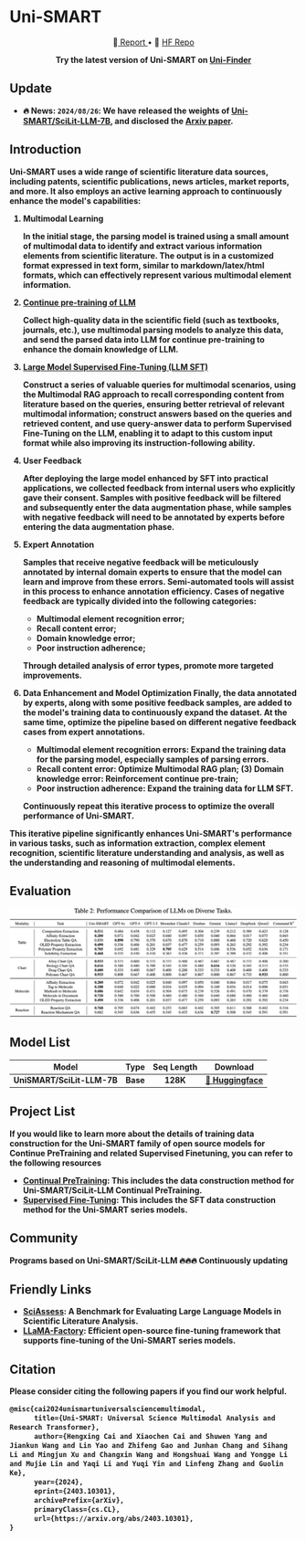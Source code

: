 # Uni-SMART

<p align="center">
 📄<a href="https://uni-smart.dp.tech/" target="_blank"> Report </a> • 🤗 <a href="https://huggingface.co/papers/2403.10301" target="_blank">HF Repo</a>
</p>
<p align="center">
<b>Try the latest version of Uni-SMART on <a href="https://uni-finder.dp.tech/">Uni-Finder</a>
</p>

<!-- [English | [中文](README_zh.md)]
![](./resources/unismart.png) -->

## Update

- 🔥 News: ``2024/08/26``: We have released the weights of [Uni-SMART/SciLit-LLM-7B](https://huggingface.co/Uni-SMART/SciLitLLM), and disclosed the [Arxiv paper](https://arxiv.org/pdf/2408.15545).

## Introduction

Uni-SMART uses a wide range of scientific literature data sources, including patents, scientific publications, news articles, market reports, and more. It also employs an active learning approach to continuously enhance the model's capabilities:

1. Multimodal Learning

   In the initial stage, the parsing model is trained using a small amount of multimodal data to identify and extract various information elements from scientific literature. The output is in a customized format expressed in text form, similar to markdown/latex/html formats, which can effectively represent various multimodal element information.
2. [Continue pre-training of LLM](./SciLitLLM/cpt/)

   Collect high-quality data in the scientific field (such as textbooks, journals, etc.), use multimodal parsing models to analyze this data, and send the parsed data into LLM for continue pre-training to enhance the domain knowledge of LLM.
3. [Large Model Supervised Fine-Tuning (LLM SFT)](./SciLitLLM/sft/)

   Construct a series of valuable queries for multimodal scenarios, using the Multimodal RAG approach to recall corresponding content from literature based on the queries, ensuring better retrieval of relevant multimodal information; construct answers based on the queries and retrieved content, and use query-answer data to perform Supervised Fine-Tuning on the LLM, enabling it to adapt to this custom input format while also improving its instruction-following ability.
4. User Feedback

   After deploying the large model enhanced by SFT into practical applications, we collected feedback from internal users who explicitly gave their consent. Samples with positive feedback will be filtered and subsequently enter the data augmentation phase, while samples with negative feedback will need to be annotated by experts before entering the data augmentation phase.
5. Expert Annotation

   Samples that receive negative feedback will be meticulously annotated by internal domain experts to ensure that the model can learn and improve from these errors. Semi-automated tools will assist in this process to enhance annotation efficiency. Cases of negative feedback are typically divided into the following categories:

   - Multimodal element recognition error;
   - Recall content error;
   - Domain knowledge error;
   - Poor instruction adherence;
   
   Through detailed analysis of error types, promote more targeted improvements.
6. Data Enhancement and Model Optimization
   Finally, the data annotated by experts, along with some positive feedback samples, are added to the model's training data to continuously expand the dataset. At the same time, optimize the pipeline based on different negative feedback cases from expert annotations.

   - Multimodal element recognition errors: Expand the training data for the parsing model, especially samples of parsing errors.
   - Recall content error: Optimize Multimodal RAG plan;
   (3) Domain knowledge error: Reinforcement continue pre-train;
   - Poor instruction adherence: Expand the training data for LLM SFT.

   Continuously repeat this iterative process to optimize the overall performance of Uni-SMART.

This iterative pipeline significantly enhances Uni-SMART's performance in various tasks, such as information extraction, complex element recognition, scientific literature understanding and analysis, as well as the understanding and reasoning of multimodal elements.

## Evaluation
![](./resources/smart-result.png)

## Model List

| Model | Type | Seq Length | Download |
| :---: | :---: | :---: | :---: |
| UniSMART/SciLit-LLM-7B | Base | 128K | [🤗 Huggingface](https://huggingface.co/Uni-SMART/SciLitLLM) |

## Project List

If you would like to learn more about the details of training data construction for the Uni-SMART family of open source models for Continue PreTraining and related Supervised Finetuning, you can refer to the following resources

+ [Continual PreTraining](SciliLLM/cpt/README.md): This includes the data construction method for Uni-SMART/SciLit-LLM Continual PreTraining.
+ [Supervised Fine-Tuning](SciLitLLM/sft/README.md): This includes the SFT data construction method for the Uni-SMART series models.

## Community

Programs based on Uni-SMART/SciLit-LLM 🔥🔥🔥 Continuously updating

## Friendly Links

+ [SciAssess](https://github.com/sci-assess/SciAssess): A Benchmark for Evaluating Large Language Models in Scientific Literature Analysis.
+ [LLaMA-Factory](https://github.com/hiyouga/LLaMA-Factory): Efficient open-source fine-tuning framework that supports fine-tuning of the Uni-SMART series models.

## Citation

Please consider citing the following papers if you find our work helpful.

```
@misc{cai2024unismartuniversalsciencemultimodal,
      title={Uni-SMART: Universal Science Multimodal Analysis and Research Transformer}, 
      author={Hengxing Cai and Xiaochen Cai and Shuwen Yang and Jiankun Wang and Lin Yao and Zhifeng Gao and Junhan Chang and Sihang Li and Mingjun Xu and Changxin Wang and Hongshuai Wang and Yongge Li and Mujie Lin and Yaqi Li and Yuqi Yin and Linfeng Zhang and Guolin Ke},
      year={2024},
      eprint={2403.10301},
      archivePrefix={arXiv},
      primaryClass={cs.CL},
      url={https://arxiv.org/abs/2403.10301}, 
}
```